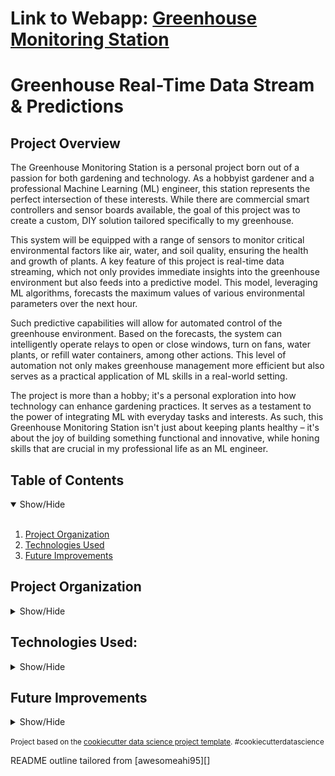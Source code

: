 **Link to Webapp**: **<a href="http://greenhouseapp.s3-website.us-east-2.amazonaws.com" target="_blank">Greenhouse Monitoring Station</a>**
==============================================
Greenhouse Real-Time Data Stream & Predictions
=============================================

## Project Overview
<a name="Project Overview"></a>
The Greenhouse Monitoring Station is a personal project born out of a passion for both gardening and technology. As a hobbyist gardener and a professional Machine Learning (ML) engineer, this station represents the perfect intersection of these interests. While there are commercial smart controllers and sensor boards available, the goal of this project was to create a custom, DIY solution tailored specifically to my greenhouse.

This system will be equipped with a range of sensors to monitor critical environmental factors like air, water, and soil quality, ensuring the health and growth of plants. A key feature of this project is real-time data streaming, which not only provides immediate insights into the greenhouse environment but also feeds into a predictive model. This model, leveraging ML algorithms, forecasts the maximum values of various environmental parameters over the next hour.

Such predictive capabilities will allow for automated control of the greenhouse environment. Based on the forecasts, the system can intelligently operate relays to open or close windows, turn on fans, water plants, or refill water containers, among other actions. This level of automation not only makes greenhouse management more efficient but also serves as a practical application of ML skills in a real-world setting.

The project is more than a hobby; it's a personal exploration into how technology can enhance gardening practices. It serves as a testament to the power of integrating ML with everyday tasks and interests. As such, this Greenhouse Monitoring Station isn't just about keeping plants healthy – it's about the joy of building something functional and innovative, while honing skills that are crucial in my professional life as an ML engineer.

## Table of Contents
<details open>
  <summary>Show/Hide</summary>
  <br>
 
1. [ Project Organization ](#File_Description)
2. [ Technologies Used ](#Technologies_Used)    
3. [ Future Improvements ](#Future_Improvements)

</details>


## Project Organization

<details>
<a name="File_Description"></a>
<summary>Show/Hide</summary>
 <br>

    ├── LICENSE
    ├── .gitignore
    ├── README.md          <- The top-level README for developers using this project.
    ├──
    ├── .github
    │   └── workflows       <- Folder for CI/CD workflows using github Actions
    │       └── CI.yml       <- YAML file for github Actions
    │
    ├── images               <- Folder for images used in README
    │   └── README         
    │
    ├── requirements.txt   <- The requirements file for reproducing the analysis environment, e.g.
    │                         generated with `pip freeze > requirements.txt`
    |
    └── src                <- Source code for use in this project.
        │
        ├── hardware       <- Scripts to run the arduino board & sensor program
        |   ├── secrets.h  <- Location of information needed to connect to IOT and wifi
        │   └── main.cpp   <- main script for sensor board written in Arduino (C++ based)
        │
        └── webapp          <- Scripts to create a real-time websocket connection app
            ├── app.js      <- Scripts to connect to websocket API and recieve data
            └── index.html  <- Script to create the main structure of the web app in html
         
        
--------
  </details>   

## Technologies Used:
<details>
<a name="Technologies_Used"></a>
<summary>Show/Hide</summary>
<br>
    
![AWS Architecture](/images/WeatherStation.png)
      
    ├──AWS
        ├── IOT CORE
        ├── Kinesis Data Streams
        ├── Kinesis Firehose
        ├── S3
        ├── Sagemaker
        |    ├── DeepAR
        |    └── Estimator     
        ├── Gateway API (Websocket)
        ├── Lambda
        ├── DynamoDB
        └── CloudWatch
    ├──Docker
    ├── Arduino
    |   ├── ESP_CLIENT_MAIL
    |   └── D11 AdaFruit
    ├──Python
    |   ├── Pandas
    |   ├── boto3
    |   └── s3fs
    ├── HTML
    └── JavaScript
        └── charts.js
 ------------
 </details>
  
## Future Improvements
 <a name="Future_Improvements"></a>
 <details>
<summary>Show/Hide</summary>
<br>
As the Greenhouse Monitoring Station project evolves, several enhancements are on the horizon to elevate its capabilities and efficiency. Here are the planned improvements and additional suggestions:

**Expansion of Sensor Array:** The current setup with temperature and humidity sensors is effective, but to gain a more comprehensive understanding of the greenhouse environment, additional sensors are in the pipeline. This includes water quality sensors to ensure optimal plant hydration, water level sensors to maintain adequate water supply, and soil moisture sensors to monitor and manage the watering needs of plants precisely. Additionally, considering the integration of soil quality sensors could provide valuable insights into nutrient levels and soil health, further aiding in the cultivation of healthier plants.

**Development of a Dedicated Controller Board:** A custom controller board is planned to be designed and implemented. This board will directly manage the operation of various relays, enabling more refined control over physical devices such as fans, watering systems, and window actuators. The aim is to create a more integrated and reliable system that responds accurately to the data insights and predictive models.

**Continuous Model Improvement:** As more data is collected, there will be a continuous focus on refining and enhancing the ML models. This involves not just fine-tuning the existing predictive algorithms but also exploring new modeling techniques that could offer more accurate or efficient predictions. This iterative process will help in adapting the system to changing environmental conditions and plant needs more effectively.

**Automated Alert System:** Implementing an automated alert system that notifies me of critical changes in the greenhouse environment or system malfunctions. This could be via email, SMS, or a mobile app notification, ensuring that I can respond promptly to any issues.

**Integration with Weather Forecast Data:** Incorporating external weather forecast data can provide a more holistic approach to predicting and adjusting the greenhouse environment. This could help in preempting changes in environmental conditions due to weather variations, leading to more proactive adjustments.

**Energy Consumption Monitoring:** Adding sensors to monitor the energy consumption of various devices in the greenhouse. This data can be used to optimize energy usage, making the system not only more cost-effective but also environmentally friendly.

**User Interface for Monitoring and Control:** Developing a user-friendly interface, possibly a web or mobile app, that allows me to monitor real-time data, control devices manually if needed, and view historical data trends. This could enhance the ease of managing and interacting with my greenhouse system.


</details>

<p><small>Project based on the <a target="_blank" href="https://drivendata.github.io/cookiecutter-data-science/">cookiecutter data science project template</a>. #cookiecutterdatascience</small></p>
<p>README outline tailored from [awesomeahi95][]<p>
